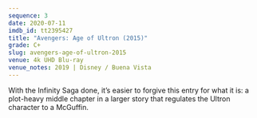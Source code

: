 ```yaml
---
sequence: 3
date: 2020-07-11
imdb_id: tt2395427
title: "Avengers: Age of Ultron (2015)"
grade: C+
slug: avengers-age-of-ultron-2015
venue: 4k UHD Blu-ray
venue_notes: 2019 | Disney / Buena Vista
---
```


With the Infinity Saga done, it’s easier to forgive this entry for what it is: a plot-heavy middle chapter in a larger story that regulates the Ultron character to a McGuffin.
